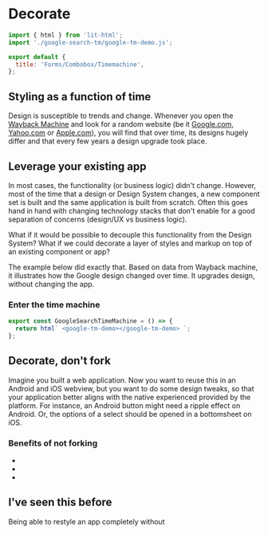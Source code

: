 # Decorate

```js script
import { html } from 'lit-html';
import './google-search-tm/google-tm-demo.js';

export default {
  title: 'Forms/Combobox/Timemachine',
};
```

## Styling as a function of time

Design is susceptible to trends and change.
Whenever you open the [Wayback Machine](https://web.archive.org/web/)
and look for a random website (be it [Google.com](https://www.google.com),
[Yahoo.com](https://www.yahoo.com) or [Apple.com](https://www.apple.com/)), you will find that over
time, its designs hugely differ and that every few years a design upgrade took place.

## Leverage your existing app

In most cases, the functionality (or business logic) didn't change.
However, most of the time that a design or Design System changes, a new component set is built
and the same application is built from scratch.
Often this goes hand in hand with changing technology stacks that don't enable for a good
separation of concerns (design/UX vs business logic).

What if it would be possible to decouple this functionality from the Design System?
What if we could decorate a layer of styles and markup on top of an existing component or app?

The example below did exactly that. Based on data from Wayback machine, it illustrates how the
Google design changed over time.
It upgrades design, without changing the app.

### Enter the time machine

```js preview-story
export const GoogleSearchTimeMachine = () => {
  return html` <google-tm-demo></google-tm-demo> `;
};
```

## Decorate, don't fork

Imagine you built a web application. Now you want to reuse this in an Android and iOS webview,
but you want to do some design tweaks, so that your application better aligns with the native
experienced provided by the platform.
For instance, an Android button might need a ripple effect on Android. Or, the options of a select
should be opened in a bottomsheet on iOS.

### Benefits of not forking

-
-
-

## I've seen this before

Being able to restyle an app completely without
